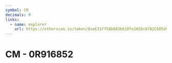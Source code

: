 ```yaml
---
symbol: CM
decimals: 0
links:
  - name: explorer
    url: https://etherscan.io/token/0xeE31F758b803b61Dfe2A56c6782C605d9131417e
---
```


# CM - 0R916852
